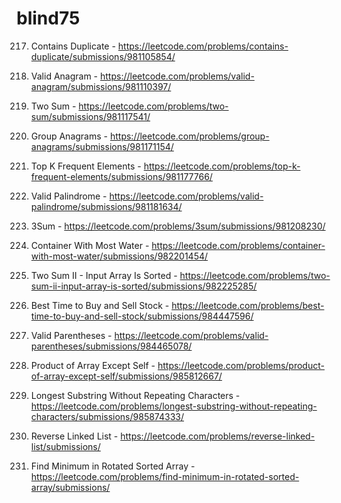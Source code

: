 # blind75

217. Contains Duplicate - https://leetcode.com/problems/contains-duplicate/submissions/981105854/

242. Valid Anagram - https://leetcode.com/problems/valid-anagram/submissions/981110397/

1. Two Sum - https://leetcode.com/problems/two-sum/submissions/981117541/

49. Group Anagrams - https://leetcode.com/problems/group-anagrams/submissions/981171154/

347. Top K Frequent Elements - https://leetcode.com/problems/top-k-frequent-elements/submissions/981177766/

125. Valid Palindrome - https://leetcode.com/problems/valid-palindrome/submissions/981181634/

15. 3Sum - https://leetcode.com/problems/3sum/submissions/981208230/

11. Container With Most Water - https://leetcode.com/problems/container-with-most-water/submissions/982201454/

167. Two Sum II - Input Array Is Sorted - https://leetcode.com/problems/two-sum-ii-input-array-is-sorted/submissions/982225285/

121. Best Time to Buy and Sell Stock - https://leetcode.com/problems/best-time-to-buy-and-sell-stock/submissions/984447596/

20. Valid Parentheses - https://leetcode.com/problems/valid-parentheses/submissions/984465078/

238. Product of Array Except Self - https://leetcode.com/problems/product-of-array-except-self/submissions/985812667/

3. Longest Substring Without Repeating Characters - https://leetcode.com/problems/longest-substring-without-repeating-characters/submissions/985874333/

206. Reverse Linked List - https://leetcode.com/problems/reverse-linked-list/submissions/

153. Find Minimum in Rotated Sorted Array - https://leetcode.com/problems/find-minimum-in-rotated-sorted-array/submissions/




























   


